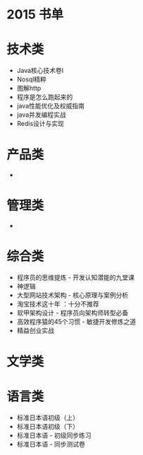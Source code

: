 2015 书单
================

# 技术类

* Java核心技术卷I
* Nosql精粹
* 图解http
* 程序是怎么跑起来的
* java性能优化及权威指南
* java并发编程实战
* Redis设计与实现

# 产品类

* 

# 管理类

* 

# 综合类

* 程序员的思维提炼 - 开发认知潜能的九堂课
* 神逻辑
* 大型网站技术架构 - 核心原理与案例分析
* 淘宝技术这十年 ：十分不推荐
* 软甲架构设计 - 程序员向架构师转型必备
* 高效程序猿的45个习惯 - 敏捷开发修炼之道 
* 精益创业实战

# 文学类

# 语言类

* 标准日本语初级（上）
* 标准日本语初级（下）
* 标准日本语 - 初级同步练习
* 标准日本语 - 同步测试卷
